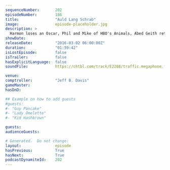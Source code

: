 ```yaml
---
sequenceNumber:       202
episodeNumber:        186
title:                "Auld Lang Schrab"
image:                episode-placeholder.jpg
description: >
  Harmon loses an Oscar, Phil and Mike of HBO's Animals, Abed Geith returns and Schrab is extra disruptive on HARMONTOWN! Watch the video at harmontown.com/live
showDate:             
releaseDate:          "2016-03-02 06:00:00Z"
duration:             "01:59:42"
isLostEpisode:        false
isTrailer:            false
hasExplicitLanguage:  false
soundFile:            https://chtbl.com/track/E2288/traffic.megaphone.fm/STA1911269215.mp3?updated=1560538069

venue:                
comptroller:          "Jeff B. Davis"
gameMaster:           
hasDnD:               

## Example on how to add guests
#guests:
#- "Guy Pancake"
#- "Lady Omelette"
#- "Kid Hashbrown"

guests:
audienceGuests:

# Generated.  Do not change:
layout:               episode
hasPrevious:          True
hasNext:              True
podcastDynamiteId:    202
---
```

